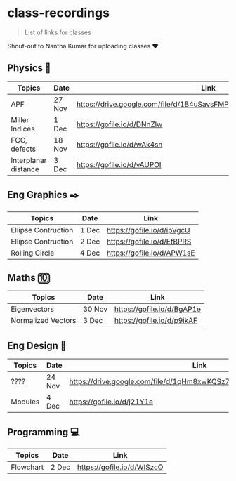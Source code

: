 # class-recordings
> List of links for classes

Shout-out to Nantha Kumar for uploading classes ❤️

## Physics 🚓
| Topics | Date | Link |
|-------|------|----|
| APF |27 Nov|https://drive.google.com/file/d/1B4uSavsFMPQ2wJB5E_07gnS1yZajzy90/view|
| Miller Indices |1 Dec|https://gofile.io/d/DNnZlw|
| FCC, defects |18 Nov|https://gofile.io/d/wAk4sn|
| Interplanar distance| 3 Dec|https://gofile.io/d/vAUPOI|


## Eng Graphics ✒️
| Topics | Date  | Link |
|-------|------|----|
| Ellipse Contruction |1 Dec |https://gofile.io/d/ipVgcU |
| Ellipse Contruction |2 Dec |https://gofile.io/d/EfBPRS |
| Rolling Circle | 4 Dec | https://gofile.io/d/APW1sE |
## Maths 🔟
| Topics | Date  | Link |
|-------|------|----|
|Eigenvectors|30 Nov|https://gofile.io/d/BgAP1e|
|Normalized Vectors | 3 Dec| https://gofile.io/d/p9ikAF|

## Eng Design 💬
| Topics | Date  | Link |
|-------|-------|----|
| ???? |24 Nov|https://drive.google.com/file/d/1qHm8xwKQSz7r0tjmhz_qen_8iOFDa2c7/view|
| Modules | 4 Dec | https://gofile.io/d/j21Y1e|

## Programming 💻
| Topics | Date  | Link |
|-------|-------|----|
| Flowchart |2 Dec |https://gofile.io/d/WISzcO|

